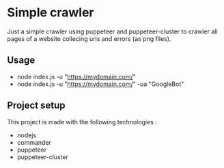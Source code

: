 # Simple crawler

Just a simple crawler using puppeteer and puppeteer-cluster to crawler all pages of a website collecing urls and errors (as png files).

## Usage

* node index.js -u "https://mydomain.com/"
* node index.js -u "https://mydomain.com/" -ua "GoogleBot"

## Project setup

This project is made with the following technologies :

* nodejs
* commander
* puppeteer
* puppeteer-cluster